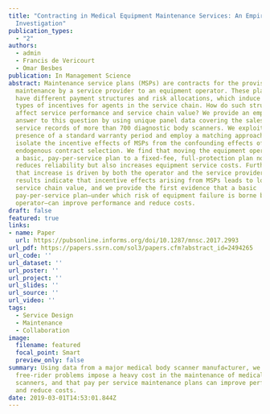 ```yaml
---
title: "Contracting in Medical Equipment Maintenance Services: An Empirical
  Investigation"
publication_types:
  - "2"
authors:
  - admin
  - Francis de Vericourt
  - Omar Besbes
publication: In Management Science
abstract: Maintenance service plans (MSPs) are contracts for the provision of
  maintenance by a service provider to an equipment operator. These plans can
  have different payment structures and risk allocations, which induce various
  types of incentives for agents in the service chain. How do such structures
  affect service performance and service chain value? We provide an empirical
  answer to this question by using unique panel data covering the sales and
  service records of more than 700 diagnostic body scanners. We exploit the
  presence of a standard warranty period and employ a matching approach to
  isolate the incentive effects of MSPs from the confounding effects of
  endogenous contract selection. We find that moving the equipment operator from
  a basic, pay-per-service plan to a fixed-fee, full-protection plan not only
  reduces reliability but also increases equipment service costs. Furthermore,
  that increase is driven by both the operator and the service provider. Our
  results indicate that incentive effects arising from MSPs leads to losses in
  service chain value, and we provide the first evidence that a basic
  pay-per-service plan—under which risk of equipment failure is borne by the
  operator—can improve performance and reduce costs.
draft: false
featured: true
links:
- name: Paper
  url: https://pubsonline.informs.org/doi/10.1287/mnsc.2017.2993
url_pdf: https://papers.ssrn.com/sol3/papers.cfm?abstract_id=2494265
url_code: ''
url_dataset: ''
url_poster: ''
url_project: ''
url_slides: ''
url_source: ''
url_video: ''
tags:
  - Service Design
  - Maintenance
  - Collaboration
image:
  filename: featured
  focal_point: Smart
  preview_only: false
summary: Using data from a major medical body scanner manufacturer, we show that
  free-rider problems impose a heavy cost in the maintenance of medical body
  scanners, and that pay per service maintenance plans can improve performance
  and reduce costs.
date: 2019-03-01T14:53:01.844Z
---
```


